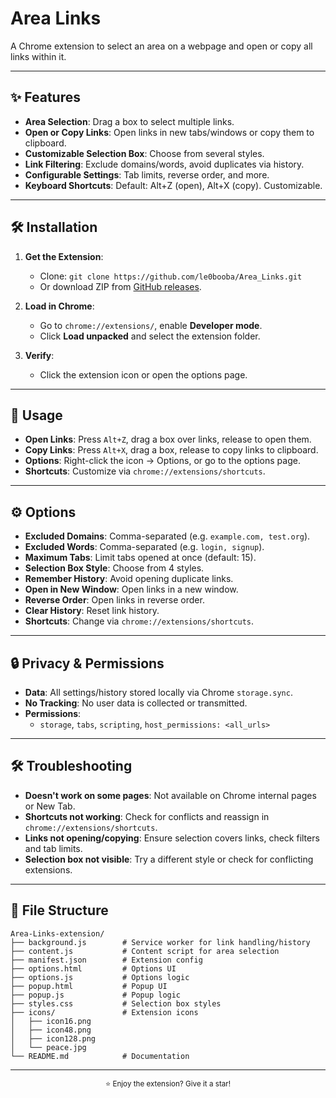 # Area Links

A Chrome extension to select an area on a webpage and open or copy all links within it.

---

## ✨ Features

- **Area Selection**: Drag a box to select multiple links.
- **Open or Copy Links**: Open links in new tabs/windows or copy them to clipboard.
- **Customizable Selection Box**: Choose from several styles.
- **Link Filtering**: Exclude domains/words, avoid duplicates via history.
- **Configurable Settings**: Tab limits, reverse order, and more.
- **Keyboard Shortcuts**: Default: Alt+Z (open), Alt+X (copy). Customizable.

---

## 🛠️ Installation

1. **Get the Extension**:
   - Clone: `git clone https://github.com/le0booba/Area_Links.git`
   - Or download ZIP from [GitHub releases](https://github.com/le0booba/Area_Links/releases).

2. **Load in Chrome**:
   - Go to `chrome://extensions/`, enable **Developer mode**.
   - Click **Load unpacked** and select the extension folder.

3. **Verify**:
   - Click the extension icon or open the options page.

---

## 📖 Usage

- **Open Links**: Press `Alt+Z`, drag a box over links, release to open them.
- **Copy Links**: Press `Alt+X`, drag a box, release to copy links to clipboard.
- **Options**: Right-click the icon → Options, or go to the options page.
- **Shortcuts**: Customize via `chrome://extensions/shortcuts`.

---

## ⚙️ Options

- **Excluded Domains**: Comma-separated (e.g. `example.com, test.org`).
- **Excluded Words**: Comma-separated (e.g. `login, signup`).
- **Maximum Tabs**: Limit tabs opened at once (default: 15).
- **Selection Box Style**: Choose from 4 styles.
- **Remember History**: Avoid opening duplicate links.
- **Open in New Window**: Open links in a new window.
- **Reverse Order**: Open links in reverse order.
- **Clear History**: Reset link history.
- **Shortcuts**: Change via `chrome://extensions/shortcuts`.

---

## 🔒 Privacy & Permissions

- **Data**: All settings/history stored locally via Chrome `storage.sync`.
- **No Tracking**: No user data is collected or transmitted.
- **Permissions**:
  - `storage`, `tabs`, `scripting`, `host_permissions: <all_urls>`

---

## 🛠️ Troubleshooting

- **Doesn't work on some pages**: Not available on Chrome internal pages or New Tab.
- **Shortcuts not working**: Check for conflicts and reassign in `chrome://extensions/shortcuts`.
- **Links not opening/copying**: Ensure selection covers links, check filters and tab limits.
- **Selection box not visible**: Try a different style or check for conflicting extensions.

---

## 📂 File Structure

```
Area-Links-extension/
├── background.js        # Service worker for link handling/history
├── content.js           # Content script for area selection
├── manifest.json        # Extension config
├── options.html         # Options UI
├── options.js           # Options logic
├── popup.html           # Popup UI
├── popup.js             # Popup logic
├── styles.css           # Selection box styles
├── icons/               # Extension icons
│   ├── icon16.png
│   ├── icon48.png
│   ├── icon128.png
│   └── peace.jpg
└── README.md            # Documentation
```

---

<div align="center"><sup>⭐ Enjoy the extension? Give it a star!</sup></div>

